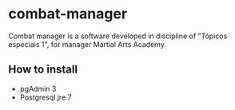 ﻿# combat-manager
Combat manager is a software developed in discipline of "Tópicos especiais 1", for manager Martial Arts Academy.

## How to install

* pgAdmin 3
* Postgresql jre 7
